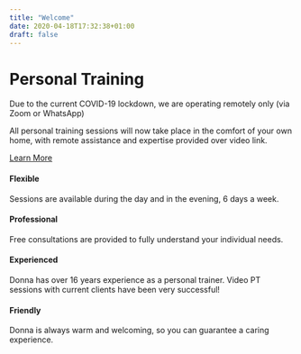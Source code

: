 ```yaml
---
title: "Welcome"
date: 2020-04-18T17:32:38+01:00
draft: false
---
```


<div class="jumbotron">
    <h1 class="display-3">Personal Training</h1>
    <p class="lead">Due to the current COVID-19 lockdown, we are operating remotely only (via Zoom or WhatsApp)</p>
    <p class="lead">All personal training sessions will now take place in the comfort of your own home, with remote assistance and expertise provided over video link.</p>
    <p><a class="btn btn-info btn-lg" href="/covid-19/" role="button">Learn More</a></p>
</div>

<div class="row marketing">
    <div class="col-lg-6">
    <h4>Flexible</h4>
    <p>Sessions are available during the day and in the evening, 6 days a week.</p>
    <h4>Professional</h4>
    <p>Free consultations are provided to fully understand your individual needs.</p>
    </div>
    <div class="col-lg-6">
    <h4>Experienced</h4>
    <p>Donna has over 16 years experience as a personal trainer. Video PT sessions with current clients have been very successful!</p>
    <h4>Friendly</h4>
    <p>Donna is always warm and welcoming, so you can guarantee a caring experience.</p>
    </div>
</div>
